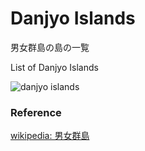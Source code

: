 Danjyo Islands 
===============

男女群島の島の一覧

List of Danjyo Islands 


![danjyo islands]()

### Reference

[wikipedia: 男女群島](https://ja.wikipedia.org/wiki/%E7%94%B7%E5%A5%B3%E7%BE%A4%E5%B3%B6)

